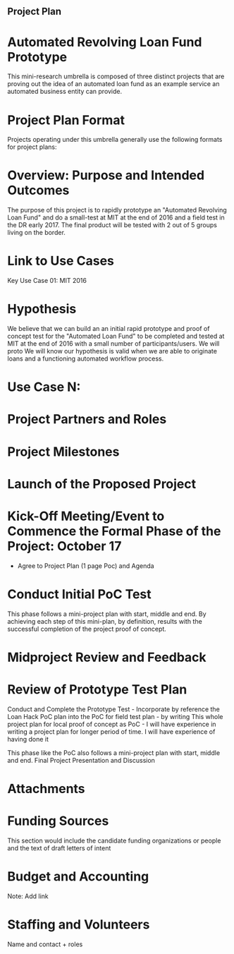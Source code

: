 ## Project Plan

# Automated Revolving Loan Fund Prototype

This mini-research umbrella is composed of three distinct projects that are proving out the idea of an automated loan fund as an example service an automated business entity can provide.

# Project Plan Format

Projects operating under this umbrella generally use the following formats for project plans:

# Overview: Purpose and Intended Outcomes

The purpose of this project is to rapidly prototype an "Automated Revolving Loan Fund" and do a small-test at MIT at the end of 2016 and a field test in the DR early 2017. The final product will be tested with 2 out of 5 groups living on the border.

# Link to Use Cases 
Key Use Case 01: MIT 2016 


# Hypothesis

We believe that we can build an an initial rapid prototype and proof of concept test for the "Automated Loan Fund" to be completed and tested at MIT at the end of 2016 with a small number of participants/users. 
We will proto
We will know our hypothesis is valid when we are able to originate loans and  a functioning automated workflow process.

# Use Case N:

# Project Partners and Roles

# Project Milestones

# Launch of the Proposed Project

# Kick-Off Meeting/Event to Commence the Formal Phase of the Project: October 17
* Agree to Project Plan (1 page Poc) and Agenda

# Conduct Initial PoC Test

This phase follows a mini-project plan with start, middle and end. By achieving each step of this mini-plan, by definition, results with the successful completion of the project proof of concept.

# Midproject Review and Feedback

# Review of Prototype Test Plan

Conduct and Complete the Prototype Test - Incorporate by reference the Loan Hack PoC plan into the PoC for field test plan - by writing This whole project plan for local proof of concept as PoC - I will have experience in writing a project plan for longer period of time. I will have experience of having done it

This phase like the PoC also follows a mini-project plan with start, middle and end.
Final Project Presentation and Discussion
 
# Attachments

# Funding Sources

This section would include the candidate funding organizations or people and the text of draft letters of intent

# Budget and Accounting
Note: Add link

# Staffing and Volunteers 
Name and contact + roles

